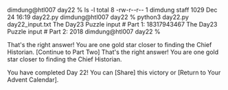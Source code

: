dimdung@htl007 day22 % ls -l
total 8
-rw-r--r--  1 dimdung  staff  1029 Dec 24 16:19 day22.py
dimdung@htl007 day22 % python3 day22.py day22_input.txt 
The Day23 Puzzle input # Part 1: 18317943467
The Day23 Puzzle input # Part 2: 2018
dimdung@htl007 day22 % 

That's the right answer! You are one gold star closer to finding the Chief Historian. [Continue to Part Two]
That's the right answer! You are one gold star closer to finding the Chief Historian.

You have completed Day 22! You can [Share] this victory or [Return to Your Advent Calendar].
